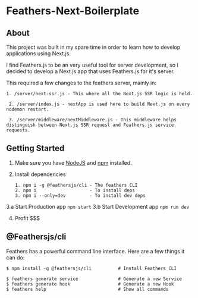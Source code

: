 # Feathers-Next-Boilerplate

## About

This project was built in my spare time in order to learn how to develop applications using Next.js.

I find Feathers.js to be an very useful tool for server development, so I decided to develop a Next.js app that uses Feathers.js for it's server. 

This required a few changes to the feathers server, mainly in:

``` 1. /server/next-ssr.js - This where all the Next.js SSR logic is held. ```

``` 2. /server/index.js - nextApp is used here to build Next.js on every nodemon restart.```

``` 3. /server/middleware/nextMiddleware.js - This middleware helps distinguish between Next.js SSR request and Feathers.js service requests.```

## Getting Started
1. Make sure you have [NodeJS](https://nodejs.org/) and [npm](https://www.npmjs.com/) installed.
2. Install dependencies

    ```
    1. npm i -g @feathersjs/cli - The feathers CLI
    2. npm i                    - To install deps
    3. npm i --only=dev         - To install dev deps
    ```

3.a Start Production app
    ```
    npm start
    ```
3.b Start Development app
    ```
    npm run dev
    ```

4. Profit $$$

## @Feathersjs/cli
Feathers has a powerful command line interface. Here are a few things it can do:

```
$ npm install -g @feathersjs/cli          # Install Feathers CLI

$ feathers generate service               # Generate a new Service
$ feathers generate hook                  # Generate a new Hook
$ feathers help                           # Show all commands
```

